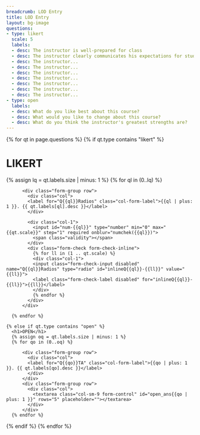 ```yaml
---
breadcrumb: LOD Entry
title: LOD Entry
layout: bg-image
questions:
- type: likert
  scale: 5
  labels:
  - desc: The instructor is well-prepared for class
  - desc: The instructor clearly communicates his expectations for student preparation and participation
  - desc: The instructor...
  - desc: The instructor...
  - desc: The instructor...
  - desc: The instructor...
  - desc: The instructor...
  - desc: The instructor...
  - desc: The instructor...
- type: open
  labels:
  - desc: What do you like best about this course?
  - desc: What would you like to change about this course?
  - desc: What do you think the instructor's greatest strengths are?
---
```

<form>
  {% for qt in page.questions %}
    {% if qt.type contains "likert" %}
      <h1>LIKERT</h1>
      {% assign lq = qt.labels.size | minus: 1 %}
      {% for ql in (0..lq) %}

          <div class="form-group row">
            <div class="col">
            <label for="Q{{ql}}Radios" class="col-form-label">{{ql | plus: 1 }}. {{ qt.labels[ql].desc }}</label>
            </div>

            <div class="col-1">
              <input id="num-{{ql}}" type="number" min="0" max="{{qt.scale}}" step="1" required onblur="numchek({{ql}})">
              <span class="validity"></span>
            </div>
            <div class="form-check form-check-inline">
              {% for ll in (1 .. qt.scale) %}
              <div class="col-1">
              <input class="form-check-input disabled" name="Q{{ql}}Radios" type="radio" id="inlineQ{{ql}}-{{ll}}" value="{{ll}}">
              <label class="form-check-label disabled" for="inlineQ{{ql}}-{{ll}}">{{ll}}</label>
              </div>
              {% endfor %}
            </div>
          </div>

      {% endfor %}

    {% else if qt.type contains "open" %}
      <h1>OPEN</h1>
      {% assign oq = qt.labels.size | minus: 1 %}
      {% for qo in (0..oq) %}

          <div class="form-group row">
            <div class="col">
            <label for="Q{{qo}}TA" class="col-form-label">{{qo | plus: 1 }}. {{ qt.labels[qo].desc }}</label>
            </div>
          </div>
          <div class="form-group row">
            <div class="col">
              <textarea class="col-sm-9 form-control" id="open_ans{{qo | plus: 1 }}" rows="5" placeholder=""></textarea>
            </div>
          </div>
      {% endfor %}
  {% endif %}
{% endfor %}
</form>

<script>
function numchek(ql)
{
  var elem = document.getElementById('num-' + ql);
  var pi = parseInt(elem.value,10);
  if (pi >= 0 && pi <= 5) {
    var rbid = 'inlineQ' + ql + '-' + pi.toString()
    var rb = document.getElementById(rbid)
    rb.checked = true
  }
}
</script>
